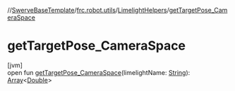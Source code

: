 //[SwerveBaseTemplate](../../../index.md)/[frc.robot.utils](../index.md)/[LimelightHelpers](index.md)/[getTargetPose_CameraSpace](get-target-pose_-camera-space.md)

# getTargetPose_CameraSpace

[jvm]\
open fun [getTargetPose_CameraSpace](get-target-pose_-camera-space.md)(limelightName: [String](https://docs.oracle.com/javase/8/docs/api/java/lang/String.html)): [Array](https://kotlinlang.org/api/latest/jvm/stdlib/kotlin/-array/index.html)&lt;[Double](https://kotlinlang.org/api/latest/jvm/stdlib/kotlin/-double/index.html)&gt;
